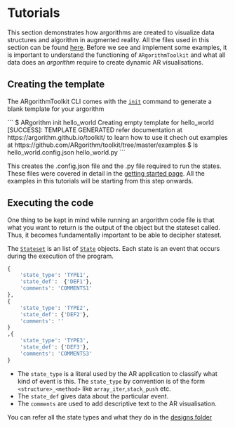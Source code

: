 # Tutorials

This section demonstrates how argorithms are created to visualize data structures and algorithm in augmented reality. All the files used in this section can be found [here](https://github.com/ARgorithm/toolkit/tree/master/examples). Before we see and implement some examples, it is important to understand the functioning of `ARgorithmToolkit` and what all data does an *argorithm* require to create dynamic AR visualisations.

## Creating the template

The ARgorithmToolkit CLI comes with the [`init`](/toolkit/cli#init) command  to generate a blank template for your argorithm

<div class="termy">
```
$ ARgorithm init hello_world
Creating empty template for hello_world
[SUCCESS]: TEMPLATE GENERATED
refer documentation at https://argorithm.github.io/toolkit/ to learn how to use it
chech out examples at https://github.com/ARgorithm/toolkit/tree/master/examples
$ ls
hello_world.config.json  hello_world.py
```
</div>

This creates the .config.json file and the .py file required to run the states. These files were covered in detail in the [getting started page](/toolkit/start). All the examples in this tutorials will be starting from this step onwards.

## Executing the code

One thing to be kept in mind while running an argorithm code file is that what you want to return is the output of the object but the stateset called. Thus, it becomes fundamentally important to be able to decipher stateset.

The [`Stateset`](/toolkit/api//utils#ARgorithmToolkit.utils.StateSet) is an list of [`State`](/toolkit/api//utils#ARgorithmToolkit.utils.State) objects. Each state is an event that occurs during the execution of the program.

```python hl_lines="2 7 12"
{
	'state_type': 'TYPE1', 
	'state_def':  {'DEF1'},
	'comments': 'COMMENTS1'
},
{
	'state_type': 'TYPE2', 
	'state_def': {'DEF2'},
    'comments': ''
}
,{
	'state_type': 'TYPE3', 
	'state_def': {'DEF3'},
    'comments': 'COMMENTS3'
}
```

- The `state_type` is a literal used by the AR application to classify what kind of event is this. The `state_type` by convention is of the form `<structure>_<method>` like `array_iter`,`stack_push` etc. 
- The `state_def` gives data about the particular event. 
- The `comments` are used to add descriptive text to the AR visualisation. 

You can refer all the state types and what they do in the [designs folder](https://github.com/ARgorithm/toolkit/tree/master/designs)
